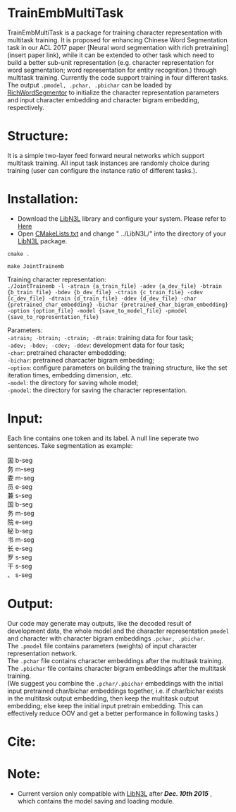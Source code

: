 
TrainEmbMultiTask
======
TrainEmbMultiTask is a package for training character representation with multitask training. It is proposed for enhancing Chinese Word Segmentation task in our ACL 2017 paper [Neural word segmentation with rich pretraining](insert paper link), while it can be extended to other task which need to build a better sub-unit representation (e.g. character representation for word segmentation; word representation for entity recognition.) through multitask training. Currently the code support training in four different tasks. The output `.pmodel, .pchar, .pbichar` can be loaded by [RichWordSegmentor](https://github.com/jiesutd/RichWordSegmentor) to initialize the character representation parameters and input character embedding and character bigram embedding, respectively.

Structure:
=====
It is a simple two-layer feed forward neural networks which support multitask training. All input task instances are randomly choice during training (user can configure the instance ratio of different tasks.).


Installation:
======
* Download the [LibN3L](https://github.com/SUTDNLP/LibN3L) library and configure your system. Please refer to [Here](https://github.com/SUTDNLP/LibN3L)
* Open [CMakeLists.txt](CMakeLists.txt) and change " ../LibN3L/" into the directory of your [LibN3L](https://github.com/SUTDNLP/LibN3L) package.


`cmake .`  

`make JointTrainemb`

Training character representation:   
`./JointTrainemb -l -atrain {a_train_file} -adev {a_dev_file} -btrain {b_train_file} -bdev {b_dev_file} -ctrain {c_train_file} -cdev {c_dev_file} -dtrain {d_train_file} -ddev {d_dev_file} -char {pretrained_char_embedding} -bichar {pretrained_char_bigram_embedding} -option {option_file} -model {save_to_model_file} -pmodel {save_to_representation_file}`

Parameters:  
`-atrain; -btrain; -ctrain; -dtrain`: training data for four task;  
`-adev; -bdev; -cdev; -ddev`: development data for four task;  
`-char`: pretrained character embeddding;  
`-bichar`: pretrained charcacter bigram embedding;  
`-option`: configure parameters on building the training structure, like the set iteration times, embedding dimension, .etc.  
`-model`: the directory for saving whole model;  
`-pmodel`: the directory for saving the character representation.   


Input:
======
Each line contains one token and its label. A null line seperate two sentences.
Take segmentation as example:  

国 b-seg  
务 m-seg  
委 m-seg  
员 e-seg  
兼 s-seg  
国 b-seg  
务 m-seg  
院 e-seg  
秘 b-seg  
书 m-seg  
长 e-seg  
罗 s-seg  
干 s-seg  
、 s-seg  

Output:
=======
Our code may generate may outputs, like the decoded result of development data, the whole model and the character representation `pmodel` and character with character bigram embeddings `.pchar, .pbichar`.   
The `.pmodel` file contains parameters (weights) of input character representation network.  
The `.pchar` file contains character embeddings after the multitask training.  
The `.pbichar` file contains character bigram embeddings after the multitask training.    
(We suggest you combine the `.pchar/.pbichar` embeddings with the initial input pretrained char/bichar embeddings together, i.e. if char/bichar exists in the multitask output embedding, then keep the multitask output embedding; else keep the initial input pretrain embedding. This can effectively reduce OOV and get a better performance in following tasks.)  


Cite:
=====


Note: 
======
* Current version only compatible with [LibN3L](https://github.com/SUTDNLP/LibN3L) after ***Dec. 10th 2015*** , which contains the model saving and loading module.

